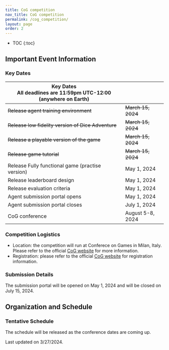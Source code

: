 ```yaml
---
title: CoG competition
nav_title: CoG competition
permalink: /cog_competition/
layout: page
order: 2
---
```


* TOC
{:toc}

## Important Event Information

### Key Dates

| Key Dates<br/>All deadlines are 11:59pm UTC-12:00 (anywhere on Earth) |                     |
|---------------------------------------------------|---------------------|
|~~Release agent training environment~~                 |~~March 15, 2024~~      |
|~~Release low fidelity version of Dice Adventure~~     |~~March 15, 2024~~       |
|~~Release a playable version of the game~~             |~~March 15, 2024~~       |
|~~Release game tutorial~~                              |~~March 15, 2024~~       |
|Release Fully functional game (practise version)   |May 1, 2024          |
|Release leaderboard design                         |May 1, 2024          |
|Release evaluation criteria                        |May 1, 2024          |
|Agent submission portal opens                      |May 1, 2024         |
|Agent submission portal closes                     |July 1, 2024         |
|CoG conference                                     |August 5-8, 2024     |

### Competition Logistics

- Location: the competition will run at Conferece on Games in Milan, Italy. Please refer to the official [CoG website](https://2024.ieee-cog.org/) for more information.
- Registration: please refer to the official [CoG website](https://2024.ieee-cog.org/) for registration information.
<!-- point to submission of auxiliary paper to CoG -->

### Submission Details
 The submission portal will be opened on May 1, 2024 and will be closed on July 15, 2024.

## Organization and Schedule

### Tentative Schedule

The schedule will be released as the conference dates are coming up.

<!-- | Start | End   | Activity                                     |
|-------|-------|----------------------------------------------|
| 9:00  | 9:30  | Welcome & Introduction                       | -->

Last updated on 3/27/2024.